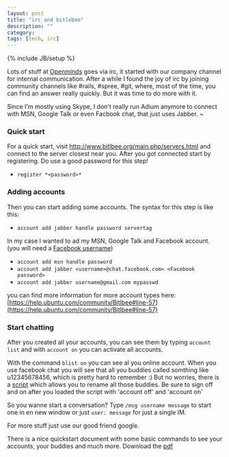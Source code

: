 ```yaml
---
layout: post
title: "irc and bitlebee"
description: ""
category:
tags: [tech, irc]
---
```

{% include JB/setup %}

Lots of stuff at [Openminds](http://www.openminds.be) goes via irc, it started with our company channel for internal communication. After a while I found the joy of irc by joining community channels like #rails, #spree, #git, where, most of the time, you can find an answer really quickly.
But it was time to do more with it.

Since I'm mostly using Skype, I don't really run Adium anymore to connect with MSN, Google Talk or even Facbook chat, that just uses Jabber.
~

### Quick start
For a quick start, visit http://www.bitlbee.org/main.php/servers.html and connect to the server closest near you. After you got connected start by registering. Do use a good password for this step!

* `register *<password>*`

### Adding accounts
Then you can start adding some accounts. The syntax for this step is like this:

* `account add jabber handle password servertag`

In my case I wanted to ad my MSN, Google Talk and Facebook account. (you will need a [Facebook username](http://www.facebook.com/username/))

* `account add msn handle password`
* `account add jabber <username>@chat.facebook.com> <Facebook password>`
* `account add jabber username@gmail.com mypasswd`

you can find more information for more account types here: [https://help.ubuntu.com/community/Bitlbee#line-57](https://help.ubuntu.com/community/Bitlbee#line-57)

### Start chatting
After you created all your accounts, you can see them by typing `account list` and with `account on` you can activate all accounts.

With the command `blist on` you can see al you online account. When you use facebook chat you will see that all you buddies called somthing like u12345678456, which is pretty hard to remember :)
But no worries, there is a [script](http://browsingtheinternet.com/temp/bitlbee_rename.txt) which allows you to rename all those buddies.
Be sure to sign off and on after you loaded the script with 'account off' and 'account on'

So you wanne start a conversation? Type `/msg username message` to start one in en new window or just `user: message` for just a single IM.

For more stuff just use our good friend google.

There is a nice quickstart document with some basic commands to see your accounts, your buddies and much more. Download the [pdf](http://quark.humbug.org.au/publications/internet/bitlbee.pdf)
